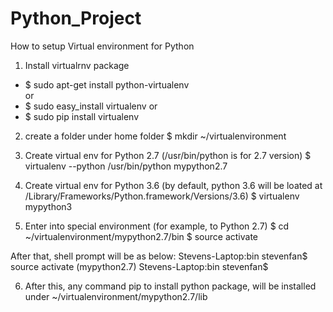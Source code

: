 # Python_Project

How to setup Virtual environment for Python

1. Install virtualrnv package
  - $ sudo apt-get install python-virtualenv  
  or 
  - $ sudo easy_install virtualenv 
  or
  - $ sudo pip install virtualenv

2. create a folder under home folder
$ mkdir ~/virtualenvironment

3. Create virtual env for Python 2.7 (/usr/bin/python is for 2.7 version)
$ virtualenv --python /usr/bin/python mypython2.7

4. Create virtual env for Python 3.6 (by default, python 3.6 will be loated at /Library/Frameworks/Python.framework/Versions/3.6)
$ virtualenv mypython3

5. Enter into special environment (for example, to Python 2.7)
$ cd ~/virtualenvironment/mypython2.7/bin
$ source activate

After that, shell prompt will be as below:
Stevens-Laptop:bin stevenfan$ source activate
(mypython2.7) Stevens-Laptop:bin stevenfan$

6. After this, any command pip to install python package, will be installed under ~/virtualenvironment/mypython2.7/lib
